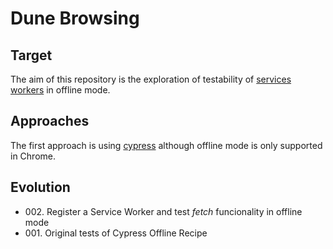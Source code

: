 # Dune Browsing

## Target
The aim of this repository is the exploration of testability of [services workers](https://en.wikipedia.org/wiki/Progressive_web_application#Service_workers) in offline mode. 

## Approaches 
The first approach is using [cypress](https://www.cypress.io/) although offline mode is only supported in Chrome.

## Evolution

- 002\. Register a Service Worker and test *fetch* funcionality in offline mode
- 001\. Original tests of Cypress Offline Recipe
